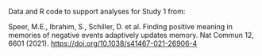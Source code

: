 Data and R code to support analyses for Study 1 from:

Speer, M.E., Ibrahim, S., Schiller, D. et al. Finding positive meaning in memories of negative events adaptively updates memory. Nat Commun 12, 6601 (2021). https://doi.org/10.1038/s41467-021-26906-4
